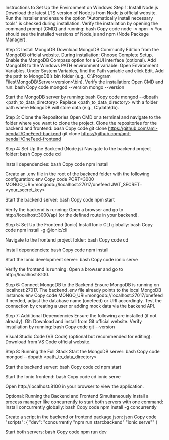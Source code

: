 Instructions to Set Up the Environment on Windows
Step 1: Install Node.js
Download the latest LTS version of Node.js from Node.js official website.
Run the installer and ensure the option "Automatically install necessary tools" is checked during installation.
Verify the installation by opening the command prompt (CMD) and running:
bash
Copy code
node -v
npm -v
You should see the installed versions of Node.js and npm (Node Package Manager).

Step 2: Install MongoDB
Download MongoDB Community Edition from the MongoDB official website.
During installation:
Choose Complete Setup.
Enable the MongoDB Compass option for a GUI interface (optional).
Add MongoDB to the Windows PATH environment variable:
Open Environment Variables.
Under System Variables, find the Path variable and click Edit.
Add the path to MongoDB’s bin folder (e.g., C:\Program Files\MongoDB\Server\<version>\bin).
Verify the installation:
Open CMD and run:
bash
Copy code
mongod --version
mongo --version


Start the MongoDB server by running:
bash
Copy code
mongod --dbpath <path_to_data_directory>
Replace <path_to_data_directory> with a folder path where MongoDB will store data (e.g., C:\data\db).

Step 3: Clone the Repositories
Open CMD or a terminal and navigate to the folder where you want to clone the project.
Clone the repositories for the backend and frontend:
bash
Copy code
git clone https://github.com/aml-bendall/OneFeed-backend
git clone https://github.com/aml-bendall/OneFeed-frontend



Step 4: Set Up the Backend (Node.js)
Navigate to the backend project folder:
bash
Copy code
cd <backend-folder-name>


Install dependencies:
bash
Copy code
npm install


Create an .env file in the root of the backend folder with the following configuration:
env
Copy code
PORT=3000
MONGO_URI=mongodb://localhost:27017/onefeed
JWT_SECRET=<your_secret_key>


Start the backend server:
bash
Copy code
npm start


Verify the backend is running:
Open a browser and go to http://localhost:3000/api (or the defined route in your backend).

Step 5: Set Up the Frontend (Ionic)
Install Ionic CLI globally:
bash
Copy code
npm install -g @ionic/cli


Navigate to the frontend project folder:
bash
Copy code
cd <frontend-folder-name>


Install dependencies:
bash
Copy code
npm install


Start the Ionic development server:
bash
Copy code
ionic serve


Verify the frontend is running:
Open a browser and go to http://localhost:8100.

Step 6: Connect MongoDB to the Backend
Ensure MongoDB is running on localhost:27017.
The backend .env file already points to the local MongoDB instance:
env
Copy code
MONGO_URI=mongodb://localhost:27017/onefeed
If needed, adjust the database name (onefeed) or URI accordingly.
Test the connection by creating a user or adding mock data via the backend API.

Step 7: Additional Dependencies
Ensure the following are installed (if not already):
Git:
Download and install from Git official website.
Verify installation by running:
bash
Copy code
git --version


Visual Studio Code (VS Code) (optional but recommended for editing):
Download from VS Code official website.

Step 8: Running the Full Stack
Start the MongoDB server:
bash
Copy code
mongod --dbpath <path_to_data_directory>


Start the backend server:
bash
Copy code
cd <backend-folder-name>
npm start


Start the Ionic frontend:
bash
Copy code
cd <frontend-folder-name>
ionic serve


Open http://localhost:8100 in your browser to view the application.

Optional: Running the Backend and Frontend Simultaneously
Install a process manager like concurrently to start both servers with one command:
Install concurrently globally:
bash
Copy code
npm install -g concurrently


Create a script in the backend or frontend package.json:
json
Copy code
"scripts": {
  "dev": "concurrently \"npm run start:backend\" \"ionic serve\""
}


Start both servers:
bash
Copy code
npm run dev



